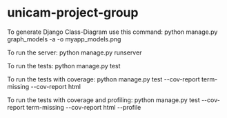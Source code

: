 # unicam-project-group


To generate Django Class-Diagram use this command:
python manage.py graph_models -a -o myapp_models.png

To run the server:
python manage.py runserver

To run the tests:
python manage.py test

To run the tests with coverage:
python manage.py test --cov-report term-missing --cov-report html

To run the tests with coverage and profiling:
python manage.py test --cov-report term-missing --cov-report html --profile